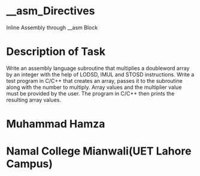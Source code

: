 # __asm_Directives
Inline Assembly through __asm Block 


# Description of Task

Write an assembly language subroutine that multiplies a doubleword array by an integer with
the help of LODSD, IMUL and STOSD instructions. Write a test program in C/C++ that creates
an array, passes it to the subroutine along with the number to multiply. Array values and the
multiplier value must be provided by the user. The program in C/C++ then prints the resulting
array values.

# Muhammad Hamza
# Namal College Mianwali(UET Lahore Campus) 
